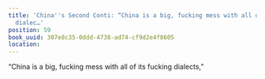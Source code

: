 ```yaml
---
title: 'China''s Second Conti: “China is a big, fucking mess with all of its fucking
  dialec…'
position: 59
book_uuid: 307e8c35-0ddd-4738-ad74-cf9d2e4f8605
location: 
---
```


“China is a big, fucking mess with all of its fucking dialects,”